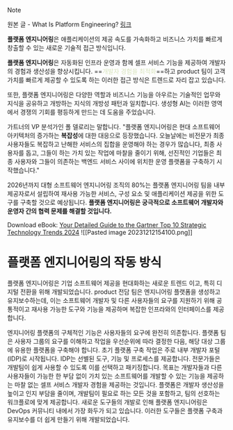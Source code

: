 > [!NOTE]
> 원본 글 - What Is Platform Engineering?   [링크](https://www.gartner.com/en/articles/what-is-platform-engineering)


**플랫폼 엔지니어링**은 애플리케이션의 제공 속도를 가속화하고 비즈니스 가치를 빠르게 창출할 수 있는 새로운 기술적 접근 방식입니다. 

**플랫폼 엔지니어링**은 자동화된 인프라 운영과 함께 셀프 서비스 기능을 제공하여 개발자의 경험과 생산성을 향상시킵니다. ==<font color="#d7e3bc">개발자 경험을 최적화</font>==하고 product 팀이 고객 가치를 빠르게 제공할 수 있도록 하는 이러한 접근 방식은 트렌드로 자리 잡고 있습니다. 

또한, 플랫폼 엔지니어링은 다양한 역할과 비즈니스 기능을 아우르는 기술적인 업무와 지식을 공유하고 개방하는 지식의 개방성 패턴과 일치합니다. 생성형 AI는 이러한 영역에서 경쟁의 기회를 평등하게 만드는 데 도움을 주었습니다. 

가트너의 VP 분석가인 폴 델로리는 말합니다. "플랫폼 엔지니어링은 현대 소프트웨어 아키텍처의 증가하는 **복잡성**에 대한 대응으로 등장했습니다. 오늘날에는 비전문가 최종 사용자들도 복잡하고 난해한 서비스의 집합을 운영해야 하는 경우가 많습니다, 최종 사용자를 돕고, 그들이 하는 가치 있는 작업에 마찰을 줄이기 위해, 선진적인 기업들은 최종 사용자와 그들이 의존하는 백엔드 서비스 사이에 위치한 운영 플랫폼을 구축하기 시작했습니다." 

2026년까지 대형 소프트웨어 엔지니어링 조직의 80%는 플랫폼 엔지니어링 팀을 내부 제공자로서 설립하여 재사용 가능한 서비스, 구성 요소 및 애플리케이션 제공을 위한 도구를 구축할 것으로 예상됩니다. **플랫폼 엔지니어링은 궁극적으로 소프트웨어 개발자와 운영자 간의 협력 문제를 해결할 것입니다.**

  
Download eBook: [Your Detailed Guide to the Gartner Top 10 Strategic Technology Trends 2024](https://www.gartner.com/en/information-technology/insights/top-technology-trends)
![[Pasted image 20231212154100.png]]


# 플랫폼 엔지니어링의 작동 방식 

플랫폼 엔지니어링은 기업 소프트웨어 제공을 현대화하는 새로운 트렌드 이고, 특히 디지털 전환을 위해 개발되었습니다. product 전담 팀은 엔지니어링 플랫폼을 생성하고 유지보수하는데, 이는 소프트웨어 개발자 및 다른 사용자들의 요구를 지원하기 위해 공통적이고 재사용 가능한 도구와 기능을 제공하며 복잡한 인프라와의 인터페이스를 제공합니다. 

엔지니어링 플랫폼의 구체적인 기능은 사용자들의 요구에 완전히 의존합니다. 플랫폼 팀은 사용자 그룹의 요구를 이해하고 작업을 우선순위에 따라 결정한 다음, 해당 대상 그룹에 유용한 플랫폼을 구축해야 합니다. 초기 플랫폼 구축 작업은 주로 내부 개발자 포털(IDP)로 시작됩니다. IDP는 선별된 도구, 기능 및 프로세스를 제공합니다. 전문가들은 개발팀이 쉽게 사용할 수 있도록 이를 선택하고 패키징합니다. 목표는 개발자들과 다른 사용자들이 가능한 한 부담 없이 가치 있는 소프트웨어를 개발할 수 있는 기능을 제공하는 마찰 없는 셀프 서비스 개발자 경험을 제공하는 것입니다. 플랫폼은 개발자 생산성을 높이고 인지 부담을 줄이며, 개발팀이 필요로 하는 모든 것을 포함하고, 팀의 선호하는 워크플로에 맞게 제공합니다. 새로운 도구들의 개발로 인해 플랫폼 엔지니어링은 DevOps 커뮤니티 내에서 가장 화두가 되고 있습니다. 이러한 도구들은 플랫폼 구축과 유지보수를 더 쉽게 만들기 위해 개발되었습니다.
